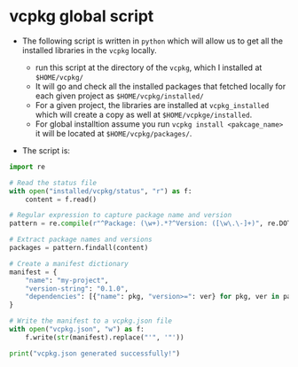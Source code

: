 # vcpkg global script

- The following script is written in `python` which will allow us to get all the installed libraries in the `vcpkg` locally.

  - run this script at the directory of the `vcpkg`, which I installed at `$HOME/vcpkg/`
  - It will go and check all the installed packages that fetched locally for each given project as `$HOME/vcpkg/installed/`
  - For a given project, the libraries are installed at `vcpkg_installed` which will create a copy as well at `$HOME/vcpkge/installed`.
  - For global installtion assume you run `vcpkg install <pakcage_name>` it will be located at `$HOME/vcpkg/packages/`.

- The script is:

```python
import re

# Read the status file
with open("installed/vcpkg/status", "r") as f:
    content = f.read()

# Regular expression to capture package name and version
pattern = re.compile(r"^Package: (\w+).*?^Version: ([\w\.\-]+)", re.DOTALL | re.MULTILINE)

# Extract package names and versions
packages = pattern.findall(content)

# Create a manifest dictionary
manifest = {
    "name": "my-project",
    "version-string": "0.1.0",
    "dependencies": [{"name": pkg, "version>=": ver} for pkg, ver in packages]
}

# Write the manifest to a vcpkg.json file
with open("vcpkg.json", "w") as f:
    f.write(str(manifest).replace("'", '"'))

print("vcpkg.json generated successfully!")

```

